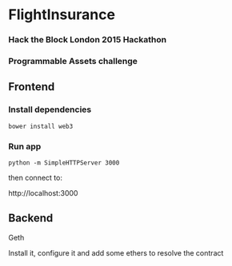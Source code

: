 # FlightInsurance

### Hack the Block London 2015 Hackathon
### Programmable Assets challenge


## Frontend

### Install dependencies

    bower install web3

### Run app

    python -m SimpleHTTPServer 3000

then connect to:

http://localhost:3000



## Backend

Geth

Install it, configure it and add some ethers to resolve the contract
